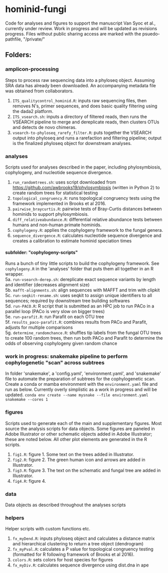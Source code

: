 # hominid-fungi
Code for analyses and figures to support the manuscript Van Syoc et al., currently under review. Work in progress and will be updated as revisions progress. Files without public sharing access are marked with the psuedo-pathfile, "/private/"

## Folders:  

### amplicon-processing
Steps to process raw sequencing data into a phyloseq object. Assuming SRA data has already been downloaded. An accompanying metadata file was obtained from collaborators.  

1. `ITS_qualitycontrol_hominid.R`: inputs raw sequencing files, then removes N's, primer sequences, and does basic quality filtering using the dada2 platform.  
2. `ITS_vsearch.sh`: inputs a directory of filtered reads, then runs the VSEARCH pipeline to merge and dereplicate reads, then clusters OTUs and detects de novo chimeras.  
5. `vsearch-to-phyloseq_rarefy_filter.R`: puts together the VSEARCH output into phyloseq and runs a rarefaction and filtering pipeline; output is the finalized phyloseq object for downstream analyses.

### analyses  
Scripts used for analyses described in the paper, including phylosymbiosis, cophylogeny, and nucleotide sequence divergence. 

1. `run_randomtrees.sh`: uses script downloaded from https://github.com/awbrooks19/phylosymbiosis (written in Python 2) to create random trees for statistical testing
2. `topological_congruency.R`: runs topological congruency tests using the framework implemented in Brooks et al 2016. 
3. `pairwise_braycurtis.R`: pairwise tests of Bray-Curtis distances between hominids to support phylosymbiosis.  
4. `diff_relativeabundance.R`: differential relative abundance tests between humans and non-human primate hominids.  
5. `cophylogeny.R`: applies the cophylogeny framework to the fungal genera. 
6. `sequence_divergence.R`: calculates nucleotide sequence divergence and creates a calibration to estimate hominid speciation times 

#### subfolder: "cophylogeny-scripts" 
Runs a bunch of tiny little scripts to build the cophylogeny framework. See `cophylogeny.R` in the 'analyses' folder that puts them all together in an R wrapper.  
5a. `run-vsearch-derep.sh`: dereplicate exact sequence variants by length and identifier (decreases alignment size)  
5b. `mafft-alignments.sh`: align sequences with MAFFT and trim with clipkit  
5c. `run-seqkit-rename.sh`: uses seqkit to assign unique identifiers to all sequences; required by downstream tree building softwares  
5d. `run-PACO.R`: R script that is submitted as an HPC job to run PACo in a parallel loop (PACo is very slow on bigger trees)  
5e. `run-parafit.R`: run Parafit on each OTU tree  
5f. `results_paco-parafit.R`: combines results from PACo and Parafit, adjusts for multiple comparisons  
5g. `determine_randomchance.R`: shuffles tip labels from the fungal OTU trees to create 100 random trees, then run both PACo and Parafit to determine the odds of observing cophylogeny given random chance  

### work in progress: snakemake pipeline to perform cophylogenetic "scan" across subtrees  
In folder 'snakemake', a 'config.yaml', 'environment.yaml', and 'snakemake' file to automate the preparation of subtrees for the cophylogenetic scan. Create a conda or mamba environment with the `environment.yaml` file and run as below. Currently overly simplistic as a work in progress and will be updated.
`conda env create --name mysnake --file environment.yaml`  
`snakemake --cores 1 `

### figures  
Scripts used to generate each of the main and supplementary figures. Most source the analysis scripts for data objects. Some figures are paneled in Adobe Illustrator or other schematic objects added in Adobe Illustrator; these are noted below. All other plot elements are generated in the R scripts.  

1. `fig1.R`: figure 1. Some text on the trees added in Illustrator.
2. `fig2.R`: figure 2. The green human icon and arrows are added in Illustrator.  
3. `fig3.R`: figure 3. The text on the schematic and fungal tree are added in Illustrator.  
4. `fig4.R`: figure 4.


### data
Data objects as described throughout the analyses scripts 

### helpers
Helper scripts with custom functions etc.  

1. `fx_myDend.R`: inputs phyloseq object and calculates a distance matrix and hierarchical clustering to return a tree object (dendrogram) 
2. `fx_myPval.R`: calculates a P value for topological congruency testing (formatted for R following framework of Brooks et al 2016).  
3. `colors.R`: sets colors for host species for figures  
4. `fx_myDiv.R`: calculates sequence divergence using dist.dna in ape
